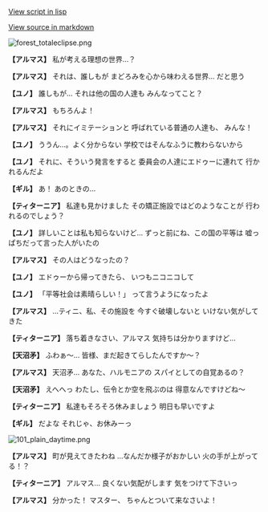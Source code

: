 [View script in lisp](../scripts/100203041.txt)

[View source in markdown](100203041.md)

![forest_totaleclipse.png](../images/backgrounds/forest_totaleclipse.png)

**【アルマス】**
私が考える理想の世界…？

**【アルマス】**
それは、誰しもが
まどろみを心から味わえる世界…
だと思う

**【ユノ】**
誰しもが…
それは他の国の人達も
みんなってこと？

**【アルマス】**
もちろんよ！

**【アルマス】**
それにイミテーションと
呼ばれている普通の人達も、
みんな！

**【ユノ】**
ううん…。よく分からない
学校ではそんなふうに教わらないから

**【ユノ】**
それに、そういう発言をすると
委員会の人達にエドゥーに連れて
行かれるんだよ

**【ギル】**
あ！
あのときの…

**【ティターニア】**
私達も見かけました
その矯正施設ではどのようなことが
行われるのでしょう？

**【ユノ】**
詳しいことは私も知らないけど…
ずっと前にね、この国の平等は
嘘っぱちだって言った人がいたの

**【アルマス】**
その人はどうなったの？

**【ユノ】**
エドゥーから帰ってきたら、
いつもニコニコして

**【ユノ】**
「平等社会は素晴らしい！」
って言うようになったよ

**【アルマス】**
…ティニ、私、その施設を
今すぐ破壊しないと
いけない気がしてきた

**【ティターニア】**
落ち着きなさい、アルマス
気持ちは分かりますけど…

**【天沼矛】**
ふわぁ～…
皆様、まだ起きてらしたんですか～？

**【アルマス】**
天沼矛…
あなた、ハルモニアの
スパイとしての自覚あるの？

**【天沼矛】**
えへへっ
わたし、伝令とか空を飛ぶのは
得意なんですけどね～

**【ティターニア】**
私達もそろそろ休みましょう
明日も早いですよ

**【ギル】**
だよな
それじゃ、お休みーっ

![101_plain_daytime.png](../images/backgrounds/101_plain_daytime.png)

**【アルマス】**
町が見えてきたわね
…なんだか様子がおかしい
火の手が上がってる！？

**【ティターニア】**
アルマス…
良くない気配がします
気をつけて下さいっ

**【アルマス】**
分かった！
マスター、
ちゃんとついて来なさいよ！
